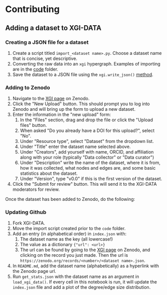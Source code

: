 # Contributing

## Adding a dataset to XGI-DATA

### Creating a JSON file for a dataset
1. Create a script titled `import_<dataset name>.py`. Choose a dataset name that is concise, yet descriptive.
2. Converting the raw data into an `xgi` hypergraph. Examples of importing are in the [code](/code/) folder.
3. Save the dataset to a JSON file using the `xgi.write_json()` [method](https://xgi.readthedocs.io/en/stable/api/readwrite/xgi.readwrite.json.html#module-xgi.readwrite.json).

### Adding to Zenodo
1. Navigate to the [XGI page](https://zenodo.org/communities/xgi) on Zenodo.
2. Click the "New Upload" button. This should prompt you to log into Zenodo and will bring up the form to upload a new dataset.
3. Enter the information in the "new upload" form:
   1. In the "Files" section, drag and drop the file or click the "Upload files" button.
   2. When asked "Do you already have a DOI for this upload?", select "No".
   3. Under "Resource type", select "Dataset" from the dropdown list.
   4. Under "Title" enter the dataset name selected above.
   5. Under "Creators", add yourself with name, ORCID, and affiliation along with your role (typically "Data collector" or "Data curator")
   6. Under "Description" write the name of the dataset, where it is from, how it was collected, what nodes and edges are, and some basic statistics about the dataset.
   7. Under "Version", type "v0.0" if this is the first version of the dataset.
4. Click the "Submit for review" button. This will send it to the XGI-DATA moderators for review.

Once the dataset has been added to Zenodo, do the following:

### Updating Github
1. Fork XGI-DATA.
2. Move the import script created prior to the `code` folder.
3. Add an entry (in alphabetical order) in `index.json` with:
   1. The dataset name as the key (all lowercase!)
   2. The value as a dictionary `{"url": <url>}`
   3. The url can be found by going to the [XGI page](https://zenodo.org/communities/xgi) on Zenodo, and clicking on the record you just made. Then the url is `https://zenodo.org/records/<number>/<dataset name>.json`.
4. In `README.md`, add the dataset name (alphabetically) as a hyperlink with the Zenodo page url.
5. Run `get_stats.json` with the dataset name as an argument in `load_xgi_data()`. If every cell in this notebook is run, it will update the `index.json` file and add a plot of the degree/edge size distribution.